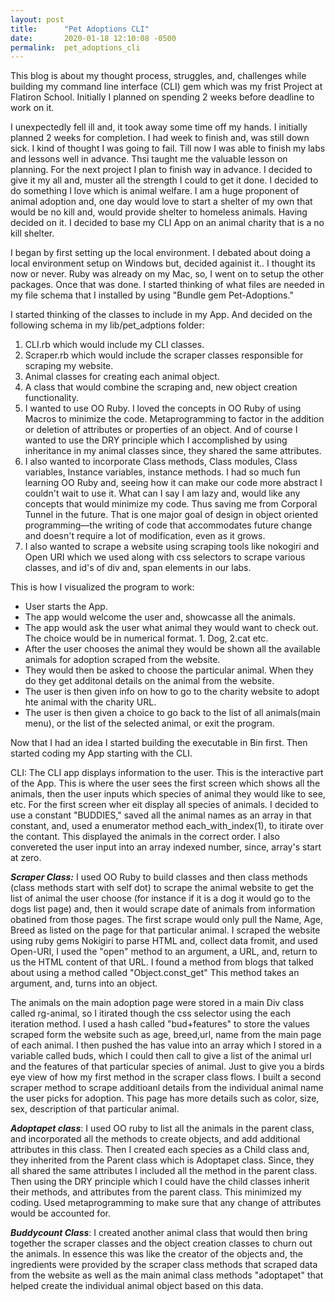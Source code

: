 ```yaml
---
layout: post
title:      "Pet Adoptions CLI"
date:       2020-01-18 12:10:08 -0500
permalink:  pet_adoptions_cli
---
```



This blog is about my thought process, struggles, and, challenges while building my command line interface (CLI) gem which was my frist Project at Flatiron School. Initially I planned on spending 2 weeks before deadline to work on it. 

I unexpectedly fell ill and, it took away some time off my hands. I initially planned 2 weeks for completion. I had  week to finish and, was still down sick. I kind of thought I was going to fail. Till now I was able to finish my labs and lessons well in advance.  Thsi taught me the valuable lesson on planning. For the next project I plan to finish way in advance. 
I decided to give it my all and, muster all the strength I could to get it done.  I decided to do something I love which is animal welfare. I am a huge proponent of animal adoption and, one day would love to start a shelter of my own that would be no kill and, would provide shelter to homeless animals. Having decided on it. I decided to base my CLI App on an animal charity that is a no kill shelter. 

I began by first setting up the local environment.  I debated about doing a local environment setup on Windows but, decided againist it.. I thought its now or never. Ruby was already on my Mac, so, I went on to setup the other packages.
Once that was done. I started thinking of what files are needed in my file schema that I installed by using "Bundle gem Pet-Adoptions."  

I started thinking of the classes to include in my App. And decided on the following schema in my lib/pet_adptions folder:

1. CLI.rb which would include my CLI classes. 
2. Scraper.rb which would include the scraper classes responsible for scraping my website.
3. Animal classes for creating each animal object.
4. A class that would combine the scraping and, new object creation functionality.
5. I wanted to use OO Ruby. I loved the concepts in OO Ruby of using Macros to minimize the code. Metaprogramming to factor in the addition or deletion of attributes or properties of an object. And of course I wanted to use the DRY principle which I accomplished by using inheritance in my animal classes since, they shared the same attributes. 
6. I also wanted to incorporate Class methods, Class modules, Class variables, Instance variables, instance methods. I had so much fun learning OO Ruby and, seeing how it can make our code more abstract I couldn't wait to use it. What can I say I am lazy and, would like any concepts that would minimize my code. Thus saving me from Corporal Tunnel in the future. That is one major goal of design in object oriented programming––the writing of code that accommodates future change and doesn't require a lot of modification, even as it grows.
7. I also wanted to scrape a website using scraping tools like nokogiri and Open URI which we used along with css selectors to scrape various classes, and id's of div and, span elements in our labs. 


This is how I visualized the program to work:

* User starts the App.
* The app would welcome the user and, showcasse all the animals.  
* The app would ask the user what animal they would want to check out. The choice would be in numerical format. 1. Dog, 2.cat etc.
* After the user chooses the animal they would be shown all the available animals for adoption scraped from the website.
* They would then be asked to choose the particular animal. When they do they get additonal details on the animal from the website.
* The user is then given info on how to go to the charity website to adopt hte animal with the charity URL.
* The user is then given a choice to go back to the list of all animals(main menu), or the list of the selected animal, or exit the program.

Now that I had an idea I started building the executable in Bin first. Then started coding my App starting with the CLI. 

CLI:  The CLI app displays information to the user. This is the interactive part of the App. This is where the user sees the first screen which shows all the animals, then the user inputs which species of animal they would like to see, etc. For the first screen wher eit display all species of animals. I decided to use a constant "BUDDIES," saved all the animal names as an array in that constant,  and, used  a enumerator method each_with_index(1),  to itirate over the contant. This displayed the animals in the correct order. I also convereted the user input into an array indexed number, since, array's start at zero. 

***Scraper Class:*** I used OO Ruby to build classes and then class methods (class methods start with self dot) to scrape the animal website to get the list of animal the user choose (for instance if it is a dog it would go to the dogs list page) and, then it would scrape date of animals from information obatined from those pages. The first scrape would only pull the Name, Age, Breed as listed on the page for that particular animal. I scraped the website using ruby gems Nokigiri to parse HTML and, collect data fromit, and used Open-URI, I used the "open" method to  an argument, a URL, and, return to us the HTML content of that URL. I found a method from blogs that talked about using a method called "Object.const_get" This method takes an argument, and, turns into an object. 

The animals on the main adoption page were stored in a main Div class called rg-animal, so I itirated though the css selector using the each iteration method. I used a hash called "bud+features" to store the values scraped form the website such as age, breed,url, name from the main page of each animal. I then pushed the has value into an array which I stored in a variable called buds, which I could then call to give a list of the animal url and the features of that particular species of animal. Just to give you a birds eye view of how my first method in the scraper class flows.
I built a second scraper method to scrape additioanl details from the individual animal name the user picks for adoption. This page has more details such as color, size, sex, description of that particular animal. 


***Adoptapet class***: I used OO ruby to list all the animals in the parent class, and incorporated all the methods to create objects, and add additional attributes in this class. Then I created each species as a Child class and, they inherited from the Parent class which is Adoptapet class. Since, they all shared the same attributes I included all the method in the parent class. Then using the DRY principle which I could have the child classes inherit their methods, and attributes from the parent class. This minimized my coding. Used metaprogramming to make sure that any change of attributes would be accounted for. 


***Buddycount Class***: I created another animal class that would then bring together the scraper classes and the object creation classes to churn out the animals. In essence this was like the creator of the objects and, the ingredients were provided by the scraper class methods that scraped data from the website as well as the main animal class methods "adoptapet" that helped create the individual animal object based on this data. 







